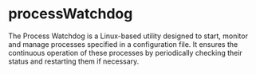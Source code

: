 # processWatchdog
The Process Watchdog is a Linux-based utility designed to start, monitor and manage processes specified in a configuration file. It ensures the continuous operation of these processes by periodically checking their status and restarting them if necessary.
